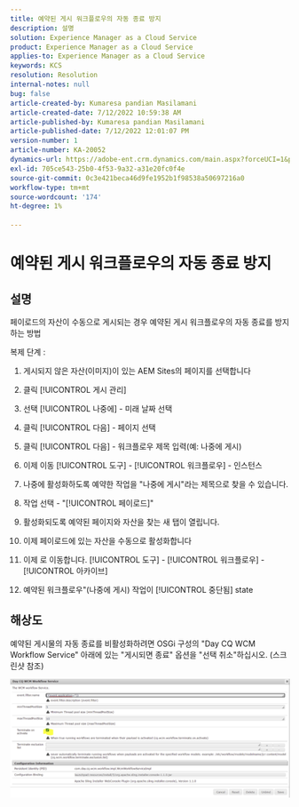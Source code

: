 ```yaml
---
title: 예약된 게시 워크플로우의 자동 종료 방지
description: 설명
solution: Experience Manager as a Cloud Service
product: Experience Manager as a Cloud Service
applies-to: Experience Manager as a Cloud Service
keywords: KCS
resolution: Resolution
internal-notes: null
bug: false
article-created-by: Kumaresa pandian Masilamani
article-created-date: 7/12/2022 10:59:38 AM
article-published-by: Kumaresa pandian Masilamani
article-published-date: 7/12/2022 12:01:07 PM
version-number: 1
article-number: KA-20052
dynamics-url: https://adobe-ent.crm.dynamics.com/main.aspx?forceUCI=1&pagetype=entityrecord&etn=knowledgearticle&id=8202b9b5-d101-ed11-82e4-00224809fe22
exl-id: 705ce543-25b0-4f53-9a32-a31e20fc0f4e
source-git-commit: 0c3e421beca46d9fe1952b1f98538a50697216a0
workflow-type: tm+mt
source-wordcount: '174'
ht-degree: 1%

---
```


# 예약된 게시 워크플로우의 자동 종료 방지

## 설명


페이로드의 자산이 수동으로 게시되는 경우 예약된 게시 워크플로우의 자동 종료를 방지하는 방법

복제 단계 :

1. 게시되지 않은 자산(이미지)이 있는 AEM Sites의 페이지를 선택합니다

2. 클릭 [!UICONTROL 게시 관리]

3. 선택 [!UICONTROL 나중에] - 미래 날짜 선택

4. 클릭 [!UICONTROL 다음] - 페이지 선택

5. 클릭 [!UICONTROL 다음] - 워크플로우 제목 입력(예: 나중에 게시)

6. 이제 이동 [!UICONTROL 도구] - [!UICONTROL 워크플로우] - 인스턴스

7. 나중에 활성화하도록 예약한 작업을 &quot;나중에 게시&quot;라는 제목으로 찾을 수 있습니다.

8. 작업 선택 - &quot;[!UICONTROL 페이로드]&quot;

9. 활성화되도록 예약된 페이지와 자산을 찾는 새 탭이 열립니다.

10. 이제 페이로드에 있는 자산을 수동으로 활성화합니다

11. 이제 로 이동합니다. [!UICONTROL 도구] - [!UICONTROL 워크플로우] - [!UICONTROL 아카이브]

12. 예약된 워크플로우&quot;(나중에 게시) 작업이 [!UICONTROL 중단됨] state




## 해상도


예약된 게시물의 자동 종료를 비활성화하려면 OSGi 구성의 &quot;Day CQ WCM Workflow Service&quot; 아래에 있는 &quot;게시되면 종료&quot; 옵션을 &quot;선택 취소&quot;하십시오. (스크린샷 참조)



![](assets/d1e5b094-d901-ed11-82e4-00224809fe22.png)
